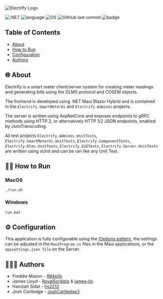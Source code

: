 <br>
<img src="https://i.ibb.co/Jm1YPCm/Untitled-1.png" alt="Electrify Logo">

![.NET](https://img.shields.io/badge/.NET-8.0-512BD4)
![language](https://img.shields.io/badge/language-C%23-239120)
![OS](https://img.shields.io/badge/OS-windows%2C%20macOS-0078D4)
![GitHub last commit](https://img.shields.io/github/last-commit/fM4s0n/Electrify)
![badge](https://img.shields.io/endpoint?url=https://gist.githubusercontent.com/RoyalScribblz/aa76ad223dfcd71c919610990ab72893/raw/electrify-code-coverage.json)

## Table of Contents

- [About](#-%F0%9F%8C%90-About)
- [How to Run](#-%F0%9F%8F%83%E2%80%8D%E2%99%82%EF%B8%8F-how-to-run)
- [Configuration](#-%E2%9A%99%EF%B8%8F-configuration)
- [Authors](#%F0%9F%91%A8%E2%80%8D%F0%9F%91%A9%E2%80%8D%F0%9F%91%A6-authors)

## 🌐 About
Electrify is a smart meter client/server system for creating meter readings and generating bills using the DLMS protocol and COSEM objects.

The frontend is developed using .NET Maui Blazor Hybrid and is contained in the `Electrify.SmartMeterUi` and `Electrify.AdminUi` projects.

The server is written using AspNetCore and exposes endpoints to gRPC methods using HTTP 2, or alternatively HTTP 1/2 JSON endpoints, enabled by JsonTranscoding.

All test projects `Electrify.AdminUi.UnitTests`, `Electrify.SmartMeterUi.UnitTests`, `Electrify.ComponentTests`, `Electrify.Dlms.UnitTests`, `Electrify.E2ETests`, `Electrify.Server.UnitTests` are written using xUnit and can be ran like any Unit Test.

## 🏃‍♂️ How to Run

### MacOS
```shell
./run.sh
```

### Windows
```batch
run.bat
```

## ⚙️ Configuration
This application is fully configurable using the [IOptions pattern](https://learn.microsoft.com/en-us/dotnet/core/extensions/options), the settings can be adjusted in the `MauiProgram.cs` files in the Maui applications, or the `appsettings.json file` on the Server.

## 👨‍👩‍👦 Authors

- Freddie Mason - [fM4s0n](https://github.com/fM4s0n)
- James Lloyd - [RoyalScribblz](https://github.com/RoyalScribblz) & [james-llo](https://github.com/james-llo)
- Hamzah Sidat - [hs2213](https://github.com/hs2213)
- Josh Cartledge - [JoshCartledge3](https://github.com/JoshCartledge3)
